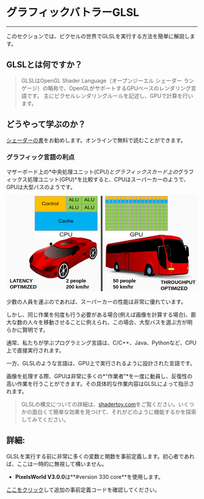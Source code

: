 # グラフィックバトラーGLSL
---

このセクションでは、ピクセルの世界でGLSLを実行する方法を簡単に解説します。

## GLSLとは何ですか？

> GLSLはOpenGL Shader Language（オープンジーエル シェーダー ランゲージ）の略称で、OpenGLがサポートするGPUベースのレンダリング言語です。
> 主にピクセルレンダリングルールを記述し、GPUで計算を行います。

## どうやって学ぶのか？

[シェーダーの書](https://thebookofshaders.com/?lan=jp)をお勧めします。オンラインで無料で読むことができます。

### グラフィック言語の利点

マザーボード上の*中央処理ユニット(CPU)*とグラフィックスカード上の*グラフィックス処理ユニット(GPU)*を比較すると、CPUはスーパーカーのようで、GPUは大型バスのようです。

![比喩](bus_vs_car.png)

少数の人員を運ぶのであれば、スーパーカーの性能は非常に優れています。

しかし、同じ作業を何度も行う必要がある場合(例えば画像を計算する場合)、膨大な数の人々を移動させることに例えられ、この場合、大型バスを選ぶ方が明らかに賢明です。

通常、私たちが学ぶプログラミング言語は、C/C++、Java、Pythonなど、CPU上で直接実行されます。

一方、GLSLのような言語は、GPU上で実行されるように設計された言語です。

画像を処理する際、GPUは非常に多くの*“作業者”*を一度に動員し、反復性の高い作業を行うことができます。その具体的な作業内容はGLSLによって指示されます。

> GLSLの構文についての詳細は、[shadertoy.com](https://www.shadertoy.com/)をご覧ください。いくつかの面白くて簡単な効果を見つけて、それがどのように機能するかを探索してみてください。

## 詳細:

GLSLを実行する前に非常に多くの変数と関数を事前定義します。初心者であれば、ここは一時的に無視して構いません。

- **PixelsWorld V3.0.0**は**#version 330 core**を使用します。

[ここをクリック](predefined.md)して追加の事前定義コードを確認してください。

<br><br><br><br><br><br><br>